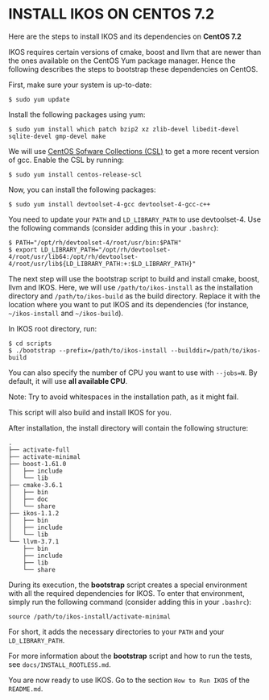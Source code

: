 INSTALL IKOS ON CENTOS 7.2
==========================

Here are the steps to install IKOS and its dependencies on **CentOS 7.2**

IKOS requires certain versions of cmake, boost and llvm that are newer than the ones available on the CentOS Yum package manager. Hence the following describes the steps to bootstrap these dependencies on CentOS.

First, make sure your system is up-to-date:

```
$ sudo yum update
```

Install the following packages using yum:

```
$ sudo yum install which patch bzip2 xz zlib-devel libedit-devel sqlite-devel gmp-devel make
```

We will use [CentOS Sofware Collections (CSL)](https://wiki.centos.org/AdditionalResources/Repositories/SCL) to get a more recent version of gcc. Enable the CSL by running:

```
$ sudo yum install centos-release-scl
```

Now, you can install the following packages:

```
$ sudo yum install devtoolset-4-gcc devtoolset-4-gcc-c++
```

You need to update your `PATH` and `LD_LIBRARY_PATH` to use devtoolset-4. Use the following commands (consider adding this in your `.bashrc`):

```
$ PATH="/opt/rh/devtoolset-4/root/usr/bin:$PATH"
$ export LD_LIBRARY_PATH="/opt/rh/devtoolset-4/root/usr/lib64:/opt/rh/devtoolset-4/root/usr/lib${LD_LIBRARY_PATH:+:$LD_LIBRARY_PATH}"
```

The next step will use the bootstrap script to build and install cmake, boost, llvm and IKOS.
Here, we will use `/path/to/ikos-install` as the installation directory and `/path/to/ikos-build` as the build directory. Replace it with the location where you want to put IKOS and its dependencies (for instance, `~/ikos-install` and `~/ikos-build`).

In IKOS root directory, run:

```
$ cd scripts
$ ./bootstrap --prefix=/path/to/ikos-install --builddir=/path/to/ikos-build
```

You can also specify the number of CPU you want to use with `--jobs=N`. By default, it will use **all available CPU**.

Note: Try to avoid whitespaces in the installation path, as it might fail.

This script will also build and install IKOS for you.

After installation, the install directory will contain the following structure:

```
.
├── activate-full
├── activate-minimal
├── boost-1.61.0
│   ├── include
│   └── lib
├── cmake-3.6.1
│   ├── bin
│   ├── doc
│   └── share
├── ikos-1.1.2
│   ├── bin
│   ├── include
│   └── lib
└── llvm-3.7.1
    ├── bin
    ├── include
    ├── lib
    └── share
```

During its execution, the **bootstrap** script creates a special environment with all the required dependencies for IKOS. To enter that environment, simply run the following command (consider adding this in your `.bashrc`):

```
source /path/to/ikos-install/activate-minimal
```

For short, it adds the necessary directories to your `PATH` and your `LD_LIBRARY_PATH`.

For more information about the **bootstrap** script and how to run the tests, see `docs/INSTALL_ROOTLESS.md`.

You are now ready to use IKOS. Go to the section `How to Run IKOS` of the `README.md`.
